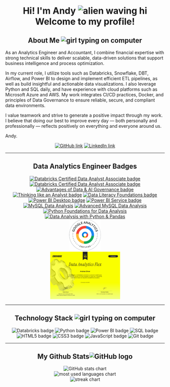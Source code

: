 <h1 align="center"> Hi! I'm Andy <img src="https://media.giphy.com/media/kReKcfrs1YoTmt2AQt/giphy.gif" alt="alien waving hi" width="50"/> Welcome to my profile! </h1>

<!--- About Me -->
<h2 align="center"> About Me <img src="https://media.giphy.com/media/4XXo8A7CIW1lZGgdhm/giphy.gif" alt="girl typing on computer" width="50"/> </h2>

<p>
As an Analytics Engineer and Accountant, I combine financial expertise with strong technical skills to deliver scalable, data-driven solutions that support business intelligence and process optimization.

In my current role, I utilize tools such as Databricks, Snowflake, DBT, Airflow, and Power BI to design and implement efficient ETL pipelines, as well as build insightful and actionable data visualizations. I also leverage Python and SQL daily, and have experience with cloud platforms such as Microsoft Azure and AWS. My work integrates CI/CD practices, Docker, and principles of Data Governance to ensure reliable, secure, and compliant data environments.

I value teamwork and strive to generate a positive impact through my work. I believe that doing our best to improve every day — both personally and professionally — reflects positively on everything and everyone around us.

Andy.
</p>

<!--- Social Media Links -->
<p align="center">
  <a href="https://github.com/AndreaOliver"><img src="https://img.shields.io/badge/GitHub-%23121011.svg?style=plastic&logo=github&logoColor=white" alt="GitHub link" height="20"/></a> 
  <a href="https://www.linkedin.com/in/andrea--oliver"><img src="https://img.shields.io/badge/LinkedIn-%230077B5.svg?style=plastic&logo=linkedin&logoColor=white" alt="LinkedIn link" height="20"/></a>
</p>  

____________________

<!-- Data Analysis Badges -->
<h2 align="center"> Data Analytics Engineer Badges </h2>

<!-- Databricks Badges -->
<div align="center">
  <a href="https://credentials.databricks.com/c4aaa904-8da1-43cd-9c20-e8ae601036e9"><img src="https://api.accredible.com/v1/frontend/credential_website_embed_image/badge/144724483" alt="Databricks Certified Data Analyst Associate badge" height="200"/></a>   
  <a href="https://credentials.databricks.com/1b1444d2-2968-46d1-b25d-3d07241b9a61"><img src="https://api.accredible.com/v1/frontend/credential_website_embed_image/badge/118498110" alt="Databricks Certified Data Analyst Associate badge" height="200"/></a> 
  <a href="https://credentials.databricks.com/a01dda66-985d-4ece-953e-a91135bddb67"><img src="https://api.accredible.com/v1/frontend/credential_website_embed_image/badge/135405250" alt="Advantages of Data & AI Governance badge" height="200"/></a>     
</div>

<!-- Maven Badges -->
<div align="center">
  <a href="https://certificates.mavenanalytics.io/ffa9bee6-7761-4f13-9ac1-0d4e06608fab"><img src="https://api.accredible.com/v1/frontend/credential_website_embed_image/badge/87325450" alt="Thinking like an Analyst badge" height="100"/></a> 
  <a href="https://certificates.mavenanalytics.io/b9a7f09f-b0bb-4f10-8524-e35c67d51d9a"><img src="https://api.accredible.com/v1/frontend/credential_website_embed_image/badge/100007377" alt="Data Literacy Foundations badge" height="100"/></a> 
  <a href="https://certificates.mavenanalytics.io/8b7b46ab-1c06-4d33-b6b6-656cf6ae868c"><img src="https://api.accredible.com/v1/frontend/credential_website_embed_image/badge/88953855" alt="Power BI Desktop badge" height="100"/></a> 
  <a href="https://certificates.mavenanalytics.io/c3ecb84e-390f-44b7-ae19-130e3e97a210"><img src="https://api.accredible.com/v1/frontend/credential_website_embed_image/badge/92426614" alt="Power BI Service badge" height="100"/></a> 
  <a href="https://certificates.mavenanalytics.io/ebd338bf-5fe1-4c9c-a004-0eb61bfe5740"><img src="https://api.accredible.com/v1/frontend/credential_website_embed_image/badge/93159591" alt="MySQL Data Analysis" height="100"/></a> 
  <a href="https://certificates.mavenanalytics.io/9b4bb542-0fdf-4955-b824-52fb3f4aa215"><img src="https://api.accredible.com/v1/frontend/credential_website_embed_image/badge/102021183" alt="Advanced MySQL Data Analysis" height="100"/></a> 
  <a href="https://certificates.mavenanalytics.io/5d0fb126-da52-4b8f-a92b-77817a53451b"><img src="https://api.accredible.com/v1/frontend/credential_website_embed_image/badge/134631208" alt="Python Foundations for Data Analysis" height="100"/></a> 
  <a href="https://certificates.mavenanalytics.io/2b6cd221-b8d0-47b0-b69e-ced8ff709408"><img src="https://api.accredible.com/v1/frontend/credential_website_embed_image/badge/140464084" alt="Data Analysis with Python & Pandas" height="100"/></a> 
</div>

<div align="center">
  <a href="https://skillshop.credential.net/1d723be1-6dff-454c-a5dd-f12e2d6d408e"><img src="/assets/Google Analytics Certified.png" alt="Google Analytics Certified badge" height="100"/></a> 
</div>

<div align="center">
  <img src="/assets/Data Analytics - CoderHouse v2.png" alt="CoderHouse Certification" height="150"/>
</div>

____________________

<!--- Technology Stack -->
<h2 align="center">Technology Stack <img src="https://media.giphy.com/media/NgurY1o4z080Jfoyzw/giphy.gif" alt="girl typing on computer" width="50"/></h2>

<div align="center">
  <img src="https://img.shields.io/badge/Databricks-FF3621?style=plastic&logo=Databricks&logoColor=white" alt="Databricks badge"/>
  <img src="https://img.shields.io/badge/Python-3776AB?style=plastic&logo=python&logoColor=fff" alt="Python badge"/>
  
  <img src="https://img.shields.io/badge/Power_BI-F2C811?style=plastic&logo=powerbi&logoColor=black" alt="Power BI badge"/>
  <img src="https://img.shields.io/badge/SQL-darkblue?style=plastic&logo=sql&logoColor=white" alt="SQL badge"/>
  
  <img src="https://img.shields.io/badge/HTML5-%23E34F26.svg?style=plastic&logo=html5&logoColor=white" alt="HTML5 badge"/>
  <img src="https://img.shields.io/badge/CSS3-%231572B6.svg?style=plastic&logo=css3&logoColor=white" alt="CSS3 badge"/>
  <img src="https://img.shields.io/badge/JavaScript-%23323330.svg?style=plastic&logo=javascript&logoColor=%23F7DF1E" alt="JavaScript badge"/>
  
  <img src="https://img.shields.io/badge/Git-%23F05033.svg?style=plastic&logo=git&logoColor=white" alt="Git badge"/>
  
</div>

____________________

<!--- GitHub Stats -->
<h2 align="center">
  My Github Stats<img src="https://media.giphy.com/media/KzJkzjggfGN5Py6nkT/giphy.gif" alt="GitHub logo" width="50" color="white">
</h2>

<div align="center">
  <img src = "https://github-readme-stats-andreaoliver.vercel.app/api?username=andreaoliver&count_private=true&show_icons=true&theme=tokyonight&hide=issues&include_all_commits=true" alt="GitHub stats chart">
</div>

<div align="center"  >
  <img src = "https://github-readme-stats-andreaoliver.vercel.app/api/top-langs/?username=andreaoliver&count_private=true&theme=tokyonight" alt="most used languages chart">
</div>

<div align="center">
  <img src = "https://github-readme-streak-stats.herokuapp.com/?user=andreaoliver&count_private=true&theme=tokyonight" alt="streak chart">
</div>
